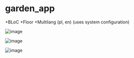 # garden_app

+BLoC
+Floor
+Multilang (pl, en) (uses system configuration)

![image](https://user-images.githubusercontent.com/44406683/136450947-188c54ad-ea96-4674-bf82-c0b8bb5c2c29.png)

![image](https://user-images.githubusercontent.com/44406683/136451220-2ec5df23-57e9-441e-95dc-3fe978f025d4.png)

![image](https://user-images.githubusercontent.com/44406683/136451325-2fd0dbb8-e0f6-4ca7-a061-f9dc2c2ffc63.png)

